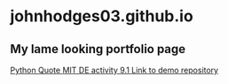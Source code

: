 # johnhodges03.github.io
## My lame looking portfolio page

<a href="https://github.com/johnhodges03/python-random-quote"> Python Quote </a>
<a href="https://github.com/johnhodges03/PCDE-Activity-9.1"> MIT DE activity 9.1 </a>
<a href="https://github.com/johnhodges03/Spoon-Knife"> Link to demo repository </a>

